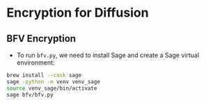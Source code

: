 # Encryption for Diffusion

## BFV Encryption

- To run `bfv.py`, we need to install Sage and create a Sage virtual environment:

```bash
brew install --cask sage
sage -python -m venv venv_sage
source venv_sage/bin/activate
sage bfv/bfv.py
```
